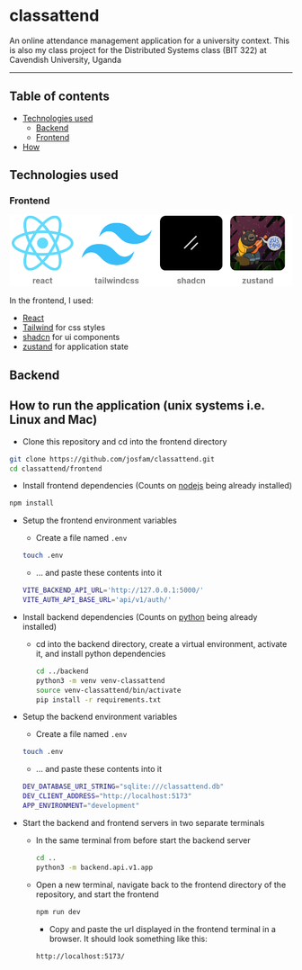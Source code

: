 # classattend

An online attendance management application for a university context.
This is also my class project for the Distributed Systems class (BIT 322) at Cavendish University, Uganda

---

## Table of contents

- [Technologies used](#technologies-used)
  - [Backend](#backend)
  - [Frontend](#frontend)
- [How ](#how-to-run-the-application-unix-systems-ie-linux-and-mac)

## Technologies used

### Frontend

![Frontend tools](./docs/readme/images/frontend.png)

In the frontend, I used:

- [React](https://react.dev/)
- [Tailwind](https://react.dev/) for css styles
- [shadcn](https://ui.shadcn.com/) for ui components
- [zustand](https://zustand.docs.pmnd.rs/getting-started/introduction) for application state

## Backend

## How to run the application (unix systems i.e. Linux and Mac)

- Clone this repository and cd into the frontend directory

```sh
git clone https://github.com/josfam/classattend.git
cd classattend/frontend
```

- Install frontend dependencies (Counts on [nodejs](https://nodejs.org/en/download/package-manager) being already installed)

```sh
npm install
```

- Setup the frontend environment variables
  - Create a file named `.env`

  ```sh
  touch .env
  ```

  - ... and paste these contents into it

  ```sh
  VITE_BACKEND_API_URL='http://127.0.0.1:5000/'
  VITE_AUTH_API_BASE_URL='api/v1/auth/'
  ```

- Install backend dependencies (Counts on [python](https://www.python.org/downloads/) being already installed)
  - cd into the backend directory, create a virtual environment, activate it, and install python dependencies

    ```sh
    cd ../backend
    python3 -m venv venv-classattend
    source venv-classattend/bin/activate
    pip install -r requirements.txt
    ```

- Setup the backend environment variables
  - Create a file named `.env`

  ```sh
  touch .env
  ```

  - ... and paste these contents into it

  ```sh
  DEV_DATABASE_URI_STRING="sqlite:///classattend.db"
  DEV_CLIENT_ADDRESS="http://localhost:5173"
  APP_ENVIRONMENT="development"
  ```

- Start the backend and frontend servers in two separate terminals

  - In the same terminal from before start the backend server

    ```sh
    cd ..
    python3 -m backend.api.v1.app
    ```

  - Open a new terminal, navigate back to the frontend directory of the repository, and start the frontend

    ```sh
    npm run dev
    ```

    - Copy and paste the url displayed in the frontend terminal in a browser. It should look something like this:

    ```sh
    http://localhost:5173/
    ```

